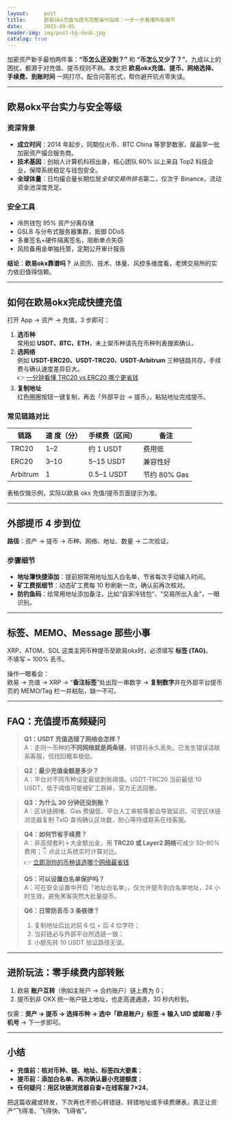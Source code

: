 ```yaml
---
layout:     post
title:      欧易okx充值与提币完整操作指南：一步一步看懂所有细节
date:       2025-09-05
header-img: img/post-bg-desk.jpg
catalog: true
---
```


加密资产新手最怕两件事：**“币怎么还没到？”** 和 **“币怎么又少了？”**。九成以上的困扰，都源于对充值、提币规则不熟。本文把 **欧易okx充值、提币、网络选择、手续费、到账时间** 一网打尽，配合问答形式，帮你避开坑点零失误。

---

## 欧易okx平台实力与安全等级

### 资深背景
- **成立时间**：2014 年起步，同期仅火币、BTC China 等寥寥数家，属最早一批加密资产撮合服务商。
- **技术基因**：创始人计算机科班出身，核心团队 60% 以上来自 Top2 科技企业，保障系统稳定与钱包安全。
- **全球体量**：日均撮合量长期位居*全球交易所排名*第二，仅次于 Binance，流动资金池深度充足。

### 安全工具
- 冷热钱包 95% 资产分离存储
- GSLB 与分布式服务器集群，抵御 DDoS
- 多重签名+硬件隔离签名，阻断单点失窃  
- 风险备用金单独托管，定期公开审计报告

**结论**：**欧易okx靠谱吗？** 从资历、技术、体量、风控多维度看，老牌交易所的实力依旧值得信赖。

---

## 如何在欧易okx完成快捷充值

打开 App → 资产 → 充值，3 步即可：

1. **选币种**  
   常用如 **USDT、BTC、ETH**，未上架币种请先在币种列表搜索确认。
2. **选网络**  
   例如 **USDT-ERC20、USDT-TRC20、USDT-Arbitrum** 三种链路共存，手续费与确认速度差异巨大。  
   👉 [一分钟看懂 TRC20 vs ERC20 哪个更省钱](https://okxdog.com/)
3. **复制地址**  
   红色圈圈按钮一键复制，再去「外部平台 → 提币」，粘贴地址完成提币。

### 常见链路对比

| 链路       | 速 度（分）   | 手续费（区间） | 备注          |
|------------|---------------|----------------|---------------|
| TRC20      | 1–2           | 约 1 USDT      | 费用低        |
| ERC20      | 3–10          | 5–15 USDT      | 兼容性好      |
| Arbitrum   | 1             | 0.5–1 USDT     | 节约 80% Gas |

表格仅做示例，实际以欧易 okx 充值/提币页面提示为准。

---

## 外部提币 4 步到位

**路径**：资产 → 提币 → 币种、网络、地址、数量 → 二次验证。  

### 步骤细节

- **地址簿快捷添加**：提前把常用地址加入白名单，节省每次手动输入时间。
- **矿工费抠细节**：动态矿工费每 10 秒刷新一次，确认前再次核对。
- **防钓鱼码**：给常用地址添加备注，比如“自家冷钱包”、“交易所出入金”，一眼识别。

---

## 标签、MEMO、Message 那些小事

XRP、ATOM、SOL 这类主网币种提币至欧易okx时，必须填写 **标签 (TAG)**。  
不填写 = 100% 丢币。

操作一眼看会：  
欧易 → 充值 → XRP → “**备注标签**”处出现一串数字 → **复制数字**并在外部平台提币页的 MEMO/Tag 栏一并粘贴，缺一不可。

---

## FAQ：充值提币高频疑问

> **Q1：USDT 充值选错了网络会怎样？**  
> A：走同一币种的**不同网络就是两条链**，转错将永久丢失。已发生错误请联系客服，但找回概率极低。

> **Q2：最少充值金额是多少？**  
> A：平台对不同币种设定最低到账阈值。USDT-TRC20 当前最低 10 USDT，低于阈值可能被矿工吞掉，官方无法回撤。

> **Q3：为什么 30 分钟还没到账？**  
> A：区块链拥堵、Gas 费偏低、平台人工审核等都会导致延迟。可至区块链浏览器复制 TxID 查询确认区块数，耐心等待或联系在线客服。

> **Q4：如何节省手续费？**  
> A：非高频套利＋大金额出金，用 **TRC20 或 Layer2 网络**可减少 50–80% 费用；👇 点此让系统实时计算对比。  
> 👉 [立即测你的币种该选哪个网络最省钱](https://okxdog.com/)

> **Q5：可以设置白名单保护吗？**  
> A：可在安全设置中开启「地址白名单」，仅允许提币到白名单地址，24 小时生效，避免黑客突然大批量提币。

> **Q6：日常防丢币 3 条铁律？**  
> 1. 复制地址后比对前 6 位 + 后 4 位字符；  
> 2. 当前链必与外部平台所选链一致；  
> 3. 小额先转 10 USDT 验证路径无误。

---

## 进阶玩法：零手续费内部转账

1. 欧易 **账户互转**（例如主账户 → 合约账户）链上费为 0；  
2. 提币到非 OKX 统一账户链上地址，也走高速通道，30 秒内秒到。

仅需：**资产 → 提币 → 选择币种 → 选中「欧易账户」标签 → 输入 UID 或邮箱 / 手机号** → 下一步即可。

---

## 小结

- **充值前：核对币种、链、地址、标签四大要素**；  
- **提币前：添加白名单、再次确认最小充提额度**；  
- **任何疑问：用区块链浏览器自查+在线客服 7×24**。

把这篇收藏或转发，下次再也不担心转错链、转错地址或手续费爆表，真正让资产“飞得准、飞得快、飞得省”。